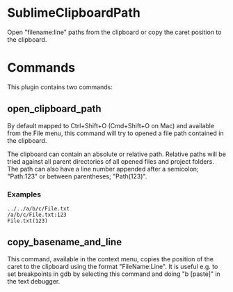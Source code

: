 # SublimeClipboardPath

Open "filename:line" paths from the clipboard or copy the caret position to the clipboard.

# Commands

This plugin contains two commands:

## open_clipboard_path

By default mapped to Ctrl+Shift+O (Cmd+Shift+O on Mac) and available from the File menu, this command will try to opened a file path contained in the clipboard.

The clipboard can contain an absolute or relative path. Relative paths will be tried against all parent directories of all opened files and project folders.
The path can also have a line number appended after a semicolon; "Path:123" or between parentheses; "Path(123)".

### Examples

    ../../a/b/c/File.txt
    /a/b/c/File.txt:123
    File.txt(123)

## copy_basename_and_line

This command, available in the context menu, copies the position of the caret to the clipboard using the format "FileName:Line".
It is useful e.g. to set breakpoints in gdb by selecting this command and doing "b [paste]" in the text debugger.
